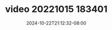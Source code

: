 --- 
title: "video 20221015 183401"
description: "download  video bokep video 20221015 183401 twitter   new"
date: 2024-10-22T21:12:32-08:00
file_code: "sp2bn4wp912t"
draft: false
cover: "bysrl65uuaddnh1s.jpg"
tags: ["video", "bokep-indo", "bokep-viral", "bokep-ig"]
length: 151
fld_id: "1398458"
foldername: "Agak di paksa"
categories: ["Agak di paksa"]
views: 271
---